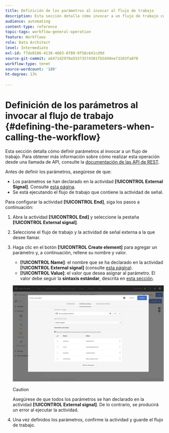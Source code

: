 ```yaml
---
title: Definición de los parámetros al invocar al flujo de trabajo
description: Esta sección detalla cómo invocar a un flujo de trabajo con parámetros externos.
audience: automating
content-type: reference
topic-tags: workflow-general-operation
feature: Workflows
role: Data Architect
level: Intermediate
exl-id: f7de0186-4136-4603-8f80-9f58c641cd9d
source-git-commit: a6471d2970a55373574301fb5d49ee73103fa870
workflow-type: tm+mt
source-wordcount: '189'
ht-degree: 13%

---
```


# Definición de los parámetros al invocar al flujo de trabajo {#defining-the-parameters-when-calling-the-workflow}

Esta sección detalla cómo definir parámetros al invocar a un flujo de trabajo. Para obtener más información sobre cómo realizar esta operación desde una llamada de API, consulte la [documentación de las API de REST](../../api/using/triggering-a-signal-activity.md).

Antes de definir los parámetros, asegúrese de que:

* Los parámetros se han declarado en la actividad **[!UICONTROL External Signal]**. Consulte [esta página](../../automating/using/declaring-parameters-external-signal.md).
* Se está ejecutando el flujo de trabajo que contiene la actividad de señal.

Para configurar la actividad **[!UICONTROL End]**, siga los pasos a continuación:

1. Abra la actividad **[!UICONTROL End]** y seleccione la pestaña **[!UICONTROL External signal]**.
1. Seleccione el flujo de trabajo y la actividad de señal externa a la que desee llamar.
1. Haga clic en el botón **[!UICONTROL Create element]** para agregar un parámetro y, a continuación, rellene su nombre y valor.

   * **[!UICONTROL Name]**: el nombre que se ha declarado en la actividad **[!UICONTROL External signal]** (consulte [esta página](../../automating/using/declaring-parameters-external-signal.md)).
   * **[!UICONTROL Value]**: el valor que desea asignar al parámetro. El valor debe seguir la **sintaxis estándar**, descrita en [esta sección](../../automating/using/advanced-expression-editing.md#standard-syntax).

   ![](assets/extsignal_definingparameters_2.png)

   >[!CAUTION]
   >
   >Asegúrese de que todos los parámetros se han declarado en la actividad **[!UICONTROL External signal]**. De lo contrario, se producirá un error al ejecutar la actividad.

1. Una vez definidos los parámetros, confirme la actividad y guarde el flujo de trabajo.
